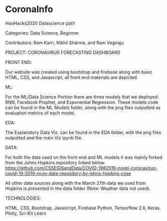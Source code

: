 # CoronaInfo
HooHacks2020 Datascience path

Categories: Data Science, Beginner

Contributors: Ram Karri, Nikhil Sharma, and Ram Vegiraju

PROJECT: CORONAVIRUS FORECASTING DASHBOARD

FRONT END:

Our website was created using bootstrap and firebase along with basic HTML, CSS, and Javascript, all front end materials
are depicted.

ML:

For the ML/Data Science Portion there are three models that we deployed: RNN, Facebook Prophet, and Exponential Regression.
These models code can be found in the ML Models folder, along with the png files outputted as evaluation metrics of each model.

EDA:

The Explanatory Data Viz. can be found in the EDA folder, with the png files outputted and the main Viz ipynb file.

DATA:

For both the data used on the front end and ML models it was mainly forked from the Johns Hopkins repository linked below.
https://github.com/CSSEGISandData/COVID-19#2019-novel-coronavirus-covid-19-2019-ncov-data-repository-by-johns-hopkins-csse

All other data sources along with the March 27th data we used from Hopkins is presented in the data folder (Note: Weather data not used).

TECHNOLOGIES:

HTML, CSS, Bootstrap, Javascript, Firebase
Python, Tensorflow 2.0, Keras, Plotly, Sci-Kit Learn
